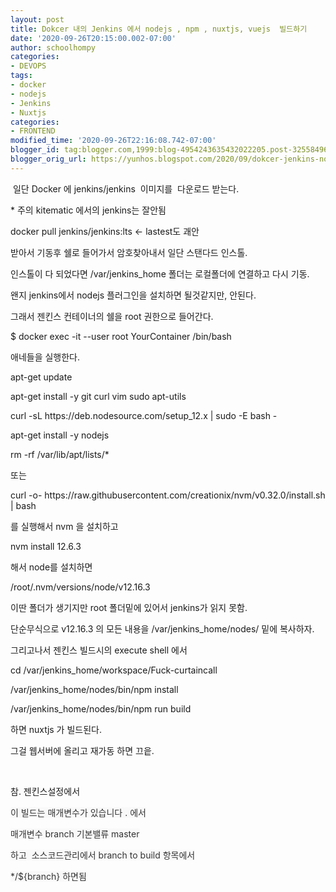 ```yaml
---
layout: post
title: Dokcer 내의 Jenkins 에서 nodejs , npm , nuxtjs, vuejs  빌드하기
date: '2020-09-26T20:15:00.002-07:00'
author: schoolhompy
categories:
- DEVOPS
tags:
- docker
- nodejs
- Jenkins
- Nuxtjs
categories:
- FRONTEND
modified_time: '2020-09-26T22:16:08.742-07:00'
blogger_id: tag:blogger.com,1999:blog-4954243635432022205.post-3255849670027883946
blogger_orig_url: https://yunhos.blogspot.com/2020/09/dokcer-jenkins-nodejs-npm-nuxtjs-vuejs.html
---
```


<p>&nbsp;일단 Docker 에 jenkins/jenkins&nbsp; 이미지를&nbsp; 다운로드 받는다.</p><p>* 주의 kitematic 에서의 jenkins는 잘안됨</p><p>docker pull jenkins/jenkins:lts &lt;- lastest도 괘안</p><p>받아서 기동후 쉘로 들어가서 암호찾아내서 일단 스탠다드 인스톨.</p><p>인스톨이 다 되었다면 /var/jenkins_home 폴더는 로컬폴더에 연결하고 다시 기동.</p><p>왠지 jenkins에서 nodejs 플러그인을 설치하면 될것같지만, 안된다.</p><p>그래서 젠킨스 컨테이너의 쉘을 root 권한으로 들어간다.</p><p>$ docker exec -it --user root YourContainer /bin/bash</p><p>애네들을 실행한다.</p><p>apt-get update</p><p>apt-get install -y git curl vim sudo apt-utils</p><p>curl -sL https://deb.nodesource.com/setup_12.x | sudo -E bash -</p><p>apt-get install -y nodejs</p><p>rm -rf /var/lib/apt/lists/*</p><p>또는</p><p>curl -o- https://raw.githubusercontent.com/creationix/nvm/v0.32.0/install.sh | bash</p><p>를 실행해서 nvm 을 설치하고</p><p>nvm install 12.6.3</p><p>해서 node를 설치하면</p><p>/root/.nvm/versions/node/v12.16.3</p><p>이딴 폴더가 생기지만 root 폴더밑에 있어서 jenkins가 읽지 못함.</p><p>단순무식으로 v12.16.3 의 모든 내용을 /var/jenkins_home/nodes/ 밑에 복사하자.</p><p>그리고나서 젠킨스 빌드시의 execute shell 에서</p><p>cd /var/jenkins_home/workspace/Fuck-curtaincall</p><p>/var/jenkins_home/nodes/bin/npm install</p><p>/var/jenkins_home/nodes/bin/npm run build</p><p>하면 nuxtjs 가 빌드된다.</p><p>그걸 웹서버에 올리고 재가동 하면 끄읕.</p><p><br /></p><p>참. 젠킨스설정에서</p><p><span style="background-color: #f9f9f9; color: #333333; font-family: -apple-system, system-ui, &quot;Segoe UI&quot;, Roboto, &quot;Noto Sans&quot;, Oxygen, Ubuntu, Cantarell, &quot;Fira Sans&quot;, &quot;Droid Sans&quot;, &quot;Helvetica Neue&quot;, Arial, sans-serif, &quot;Apple Color Emoji&quot;, &quot;Segoe UI Emoji&quot;, &quot;Segoe UI Symbol&quot;; font-size: 14px;">이 빌드는 매개변수가 있습니다 . 에서</span></p><p><span style="background-color: #f9f9f9; color: #333333; font-family: -apple-system, system-ui, &quot;Segoe UI&quot;, Roboto, &quot;Noto Sans&quot;, Oxygen, Ubuntu, Cantarell, &quot;Fira Sans&quot;, &quot;Droid Sans&quot;, &quot;Helvetica Neue&quot;, Arial, sans-serif, &quot;Apple Color Emoji&quot;, &quot;Segoe UI Emoji&quot;, &quot;Segoe UI Symbol&quot;; font-size: 14px;">매개변수 branch 기본밸류 master</span></p><p><span style="background-color: #f9f9f9; color: #333333; font-family: -apple-system, system-ui, &quot;Segoe UI&quot;, Roboto, &quot;Noto Sans&quot;, Oxygen, Ubuntu, Cantarell, &quot;Fira Sans&quot;, &quot;Droid Sans&quot;, &quot;Helvetica Neue&quot;, Arial, sans-serif, &quot;Apple Color Emoji&quot;, &quot;Segoe UI Emoji&quot;, &quot;Segoe UI Symbol&quot;; font-size: 14px;">하고&nbsp; 소스코드관리에서 branch to build 항목에서</span></p><p><span style="background-color: #f9f9f9; color: #333333; font-family: -apple-system, system-ui, &quot;Segoe UI&quot;, Roboto, &quot;Noto Sans&quot;, Oxygen, Ubuntu, Cantarell, &quot;Fira Sans&quot;, &quot;Droid Sans&quot;, &quot;Helvetica Neue&quot;, Arial, sans-serif, &quot;Apple Color Emoji&quot;, &quot;Segoe UI Emoji&quot;, &quot;Segoe UI Symbol&quot;; font-size: 14px;">*/${branch} 하면됨</span></p>